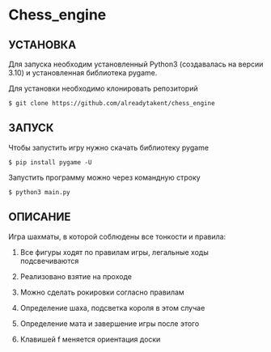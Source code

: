 # Chess_engine


УСТАНОВКА
---------

Для запуска необходим установленный Python3 (создавалась на версии 3.10) и установленная библиотека pygame.

Для установки необходимо клонировать репозиторий

    $ git clone https://github.com/alreadytakent/chess_engine
        

ЗАПУСК
------

Чтобы запустить игру нужно скачать библиотеку pygame

    $ pip install pygame -U

Запустить программу можно через командную строку

    $ python3 main.py


ОПИСАНИЕ
------

Игра шахматы, в которой соблюдены все тонкости и правила:

1. Все фигуры ходят по правилам игры, легальные ходы подсвечиваются 

2. Реализовано взятие на проходе

3. Можно сделать рокировки согласно правилам

4. Определение шаха, подсветка короля в этом случае

5. Определение мата и завершение игры после этого

6. Клавишей f меняется ориентация доски
